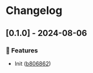 # Changelog
## [0.1.0] - 2024-08-06

### :rocket: Features

- Init ([b806862](https://github.com/ares-b/test-ci/commit/b8068629d11ddd0fa412f3437d35b14e6df8fea7))

